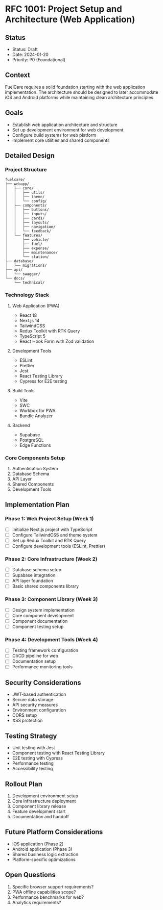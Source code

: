 # RFC 1001: Project Setup and Architecture (Web Application)

## Status
- Status: Draft
- Date: 2024-01-20
- Priority: P0 (Foundational)

## Context
FuelCare requires a solid foundation starting with the web application implementation. The architecture should be designed to later accommodate iOS and Android platforms while maintaining clean architecture principles.

## Goals
- Establish web application architecture and structure
- Set up development environment for web development
- Configure build systems for web platform
- Implement core utilities and shared components

## Detailed Design

### Project Structure
```
fuelcare/
├── webapp/
│   ├── core/
│   │   ├── utils/
│   │   ├── theme/
│   │   └── config/
│   ├── components/
│   │   ├── buttons/
│   │   ├── inputs/
│   │   ├── cards/
│   │   ├── layouts/
│   │   ├── navigation/
│   │   └── feedback/
│   └── features/
│       ├── vehicle/
│       ├── fuel/
│       ├── expense/
│       ├── maintenance/
│       └── station/
├── database/
│   └── migrations/
├── api/
│   └── swagger/
└── docs/
    └── technical/
```

### Technology Stack
1. Web Application (PWA)
   - React 18
   - Next.js 14
   - TailwindCSS
   - Redux Toolkit with RTK Query
   - TypeScript 5
   - React Hook Form with Zod validation

2. Development Tools
   - ESLint
   - Prettier
   - Jest
   - React Testing Library
   - Cypress for E2E testing

3. Build Tools
   - Vite
   - SWC
   - Workbox for PWA
   - Bundle Analyzer

4. Backend
   - Supabase
   - PostgreSQL
   - Edge Functions

### Core Components Setup
1. Authentication System
2. Database Schema
3. API Layer
4. Shared Components
5. Development Tools

## Implementation Plan

### Phase 1: Web Project Setup (Week 1)
- [ ] Initialize Next.js project with TypeScript
- [ ] Configure TailwindCSS and theme system
- [ ] Set up Redux Toolkit and RTK Query
- [ ] Configure development tools (ESLint, Prettier)

### Phase 2: Core Infrastructure (Week 2)
- [ ] Database schema setup
- [ ] Supabase integration
- [ ] API layer foundation
- [ ] Basic shared components library

### Phase 3: Component Library (Week 3)
- [ ] Design system implementation
- [ ] Core component development
- [ ] Component documentation
- [ ] Component testing setup

### Phase 4: Development Tools (Week 4)
- [ ] Testing framework configuration
- [ ] CI/CD pipeline for web
- [ ] Documentation setup
- [ ] Performance monitoring tools

## Security Considerations
- JWT-based authentication
- Secure data storage
- API security measures
- Environment configuration
- CORS setup
- XSS protection

## Testing Strategy
- Unit testing with Jest
- Component testing with React Testing Library
- E2E testing with Cypress
- Performance testing
- Accessibility testing

## Rollout Plan
1. Development environment setup
2. Core infrastructure deployment
3. Component library release
4. Feature development start
5. Documentation and handoff

## Future Platform Considerations
- iOS application (Phase 2)
- Android application (Phase 3)
- Shared business logic extraction
- Platform-specific optimizations

## Open Questions
1. Specific browser support requirements?
2. PWA offline capabilities scope?
3. Performance benchmarks for web?
4. Analytics requirements? 